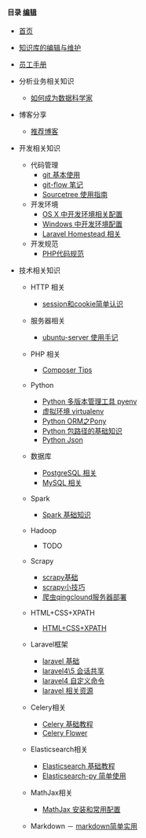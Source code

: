 #### 目录 [编辑](https://github.com/Datartisan/knowledge/edit/master/contents.md)

- [首页](readme.md)

- [知识库的编辑与维护](knowledge-base.md)

- [员工手册](company-handbook.md)

- 分析业务相关知识
    - [如何成为数据科学家](how-to-be-a-data-scientist.md)

- 博客分享
    - [推荐博客](blogs.md)

- 开发相关知识
    - 代码管理
        - [git 基本使用](git-notes.md)
        - [git-flow 笔记](git-flow-notes.md)
        - [Sourcetree 使用指南](sourcetree.md)
    - 开发环境
        - [OS X 中开发环境相关配置](dev/developing-with-osx.md)
        - [Windows 中开发环境配置](dev/developing-with-windows.md)
        - [Laravel Homestead 相关](homestead.md)
    - 开发规范
        - [PHP代码规范](php-standard-recommendation.md)

- 技术相关知识
    - HTTP 相关
        - [session和cookie简单认识](session-cookie-notes.md)
    - 服务器相关
        - [ubuntu-server 使用手记](server/server-tips.md)
    - PHP 相关
        - [Composer Tips](php/composer-tips.md)
    - Python
        - [Python 多版本管理工具 pyenv](pyenv-notes.md)
        - [虚拟环境 virtualenv](virtualenv-notes.md)
        - [Python ORM之Pony](pony-notes.md)
        - [Python 包路径的基础知识](php-standard-recommendation.md)
        - [Python Json](python_json.md)
    - 数据库
        - [PostgreSQL 相关](database/postgres.md)
        - [MySQL 相关](database/mysql.md)
    - Spark
        - [Spark 基础知识](spark/spark.md)
    - Hadoop
        - TODO
    - Scrapy
        - [scrapy基础](scrapy-notes.md)
        - [scrapy小技巧](scrapy-tips.md)
        - [爬虫qingclound服务器部署](estate-crawler-server-notes.md)
    - HTML+CSS+XPATH
        - [HTML+CSS+XPATH](html-css-xpath-notes.md)
    - Laravel框架
        - [laravel 基础](laravel/laravel-notes.md)
        - [laravel4\5 会话共享](laravel/lv4-lv5-session-share.md)
        - [laravel4 自定义命令](laravel/laravel-command.md)
        - [laravel 相关资源](laravel/laravel-resources.md)
    - Celery相关
        - [Celery 基础教程](celery.md)
        - [Celery Flower](celery_flower.md)
    - Elasticsearch相关
        - [Elasticsearch 基础教程](elasticsearch-install-notes.md)
        - [Elasticsearch-py 简单使用](elasticsearch-py-notes.md)
    - MathJax相关
        - [MathJax 安装和常用配置](mathjax-configuration-notes.md)

    - Markdown
        － [markdown简单实用](markdown.md)
